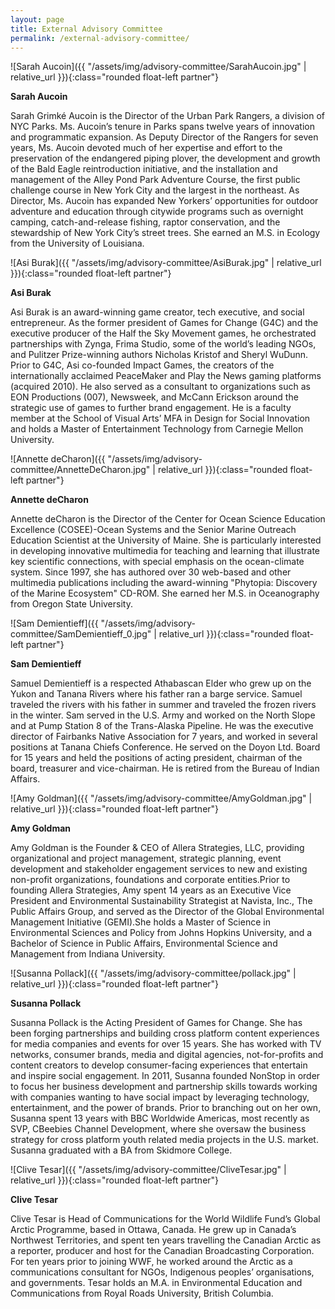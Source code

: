 ```yaml
---
layout: page
title: External Advisory Committee
permalink: /external-advisory-committee/
---
```


![Sarah Aucoin]({{ "/assets/img/advisory-committee/SarahAucoin.jpg" | relative_url }}){:class="rounded float-left partner"}

**Sarah Aucoin**

Sarah Grimké Aucoin is the Director of the Urban Park Rangers, a division of NYC Parks.  Ms. Aucoin’s tenure in Parks spans twelve years of innovation and programmatic expansion.  As Deputy Director of the Rangers for seven years, Ms. Aucoin devoted much of her expertise and effort to the preservation of the endangered piping plover, the development and growth of the Bald Eagle reintroduction initiative, and the installation and management of the Alley Pond Park Adventure Course, the first public challenge course in New York City and the largest in the northeast.  As Director, Ms. Aucoin has expanded New Yorkers’ opportunities for outdoor adventure and education through citywide programs such as overnight camping, catch-and-release fishing, raptor conservation, and the stewardship of New York City’s street trees.   She earned an M.S. in Ecology from the University of Louisiana.

<div class="clearfix"></div>

![Asi Burak]({{ "/assets/img/advisory-committee/AsiBurak.jpg" | relative_url }}){:class="rounded float-left partner"}

**Asi Burak**

Asi Burak is an award-winning game creator, tech executive, and social entrepreneur. As the former president of Games for Change (G4C) and the executive producer of the Half the Sky Movement games, he orchestrated partnerships with Zynga, Frima Studio, some of the world’s leading NGOs, and Pulitzer Prize-winning authors Nicholas Kristof and Sheryl WuDunn.  Prior to G4C, Asi co-founded Impact Games, the creators of the internationally acclaimed PeaceMaker and Play the News gaming platforms (acquired 2010). He also served as a consultant to organizations such as EON Productions (007), Newsweek, and McCann Erickson around the strategic use of games to further brand engagement.  He is a faculty member at the School of Visual Arts’ MFA in Design for Social Innovation and holds a Master of Entertainment Technology from Carnegie Mellon University.

<div class="clearfix"></div>

![Annette deCharon]({{ "/assets/img/advisory-committee/AnnetteDeCharon.jpg" | relative_url }}){:class="rounded float-left partner"}

**Annette deCharon**

Annette deCharon is the Director of the Center for Ocean Science Education Excellence (COSEE)-Ocean Systems and the Senior Marine Outreach Education Scientist at the University of Maine.  She is particularly interested in developing innovative multimedia for teaching and learning that illustrate key scientific connections, with special emphasis on the ocean-climate system.  Since 1997, she has authored over 30 web-based and other multimedia publications including the award-winning "Phytopia: Discovery of the Marine Ecosystem" CD-ROM.   She earned her M.S. in Oceanography from Oregon State University.

<div class="clearfix"></div>

![Sam Demientieff]({{ "/assets/img/advisory-committee/SamDemientieff_0.jpg" | relative_url }}){:class="rounded float-left partner"}

**Sam Demientieff**

Samuel Demientieff is a respected Athabascan Elder who grew up on the Yukon and Tanana Rivers where his father ran a barge service. Samuel traveled the rivers with his father in summer and traveled the frozen rivers in the winter.  Sam served in the U.S. Army and worked on the North Slope and at Pump Station 8 of the Trans-Alaska Pipeline.  He was the executive director of Fairbanks Native Association for 7 years, and worked in several positions at Tanana Chiefs Conference. He served on the Doyon Ltd. Board for 15 years and held the positions of acting president, chairman of the board, treasurer and vice-chairman. He is retired from the Bureau of Indian Affairs.

<div class="clearfix"></div>

![Amy Goldman]({{ "/assets/img/advisory-committee/AmyGoldman.jpg" | relative_url }}){:class="rounded float-left partner"}

**Amy Goldman**

Amy Goldman is the Founder & CEO of Allera Strategies, LLC, providing organizational and project management, strategic planning, event development and stakeholder engagement services to new and existing non-profit organizations, foundations and corporate entities.Prior to founding Allera Strategies, Amy spent 14 years as an Executive Vice President and Environmental Sustainability Strategist at Navista, Inc., The Public Affairs Group, and served as the Director of the Global Environmental Management Initiative (GEMI).She holds a Master of Science in Environmental Sciences and Policy from Johns Hopkins University, and a Bachelor of Science in Public Affairs, Environmental Science and Management from Indiana University.

<div class="clearfix"></div>

![Susanna Pollack]({{ "/assets/img/advisory-committee/pollack.jpg" | relative_url }}){:class="rounded float-left partner"}

**Susanna Pollack**

Susanna Pollack is the Acting President of Games for Change. She has been forging partnerships and building cross platform content experiences for media companies and events for over 15 years. She has worked with TV networks, consumer brands, media and digital agencies, not-for-profits and content creators to develop consumer-facing experiences that entertain and inspire social engagement. In 2011, Susanna founded NonStop in order to focus her business development and partnership skills towards working with companies wanting to have social impact by leveraging technology, entertainment, and the power of brands. Prior to branching out on her own, Susanna spent 13 years with BBC Worldwide Americas, most recently as SVP, CBeebies Channel Development, where she oversaw the business strategy for cross platform youth related media projects in the U.S. market. Susanna graduated with a BA from Skidmore College.

<div class="clearfix"></div>

![Clive Tesar]({{ "/assets/img/advisory-committee/CliveTesar.jpg" | relative_url }}){:class="rounded float-left partner"}

**Clive Tesar**

Clive Tesar is Head of Communications for the World Wildlife Fund’s Global Arctic Programme, based in Ottawa, Canada. He grew up in Canada’s Northwest Territories, and spent ten years travelling the Canadian Arctic as a reporter, producer and host for the Canadian Broadcasting Corporation. For ten years prior to joining WWF, he worked around the Arctic as a communications consultant for NGOs, Indigenous peoples’ organisations, and governments.  Tesar holds an M.A. in Environmental Education and Communications from Royal Roads University, British Columbia.

<div class="clearfix"></div>
